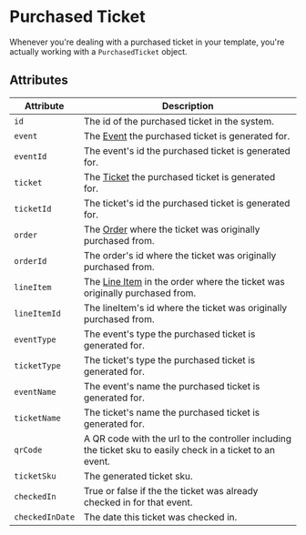 # Purchased Ticket

Whenever you're dealing with a purchased ticket in your template, you're actually working with a `PurchasedTicket` object.

## Attributes

Attribute | Description
--- | ---
`id` | The id of the purchased ticket in the system.
`event` | The [Event](docs:developers/event) the purchased ticket is generated for.
`eventId` | The event's id the purchased ticket is generated for.
`ticket` | The [Ticket](docs:developers/ticket) the purchased ticket is generated for.
`ticketId` | The ticket's id the purchased ticket is generated for.
`order` | The [Order](https://craftcommerce.com/docs/order-model) where the ticket was originally purchased from.
`orderId` | The order's id where the ticket was originally purchased from.
`lineItem` | The [Line Item](https://craftcommerce.com/docs/line-item-model) in the order where the ticket was originally purchased from.
`lineItemId` | The lineItem's id where the ticket was originally purchased from.
`eventType` | The event's type the purchased ticket is generated for.
`ticketType` | The ticket's type the purchased ticket is generated for.
`eventName` | The event's name the purchased ticket is generated for.
`ticketName` | The ticket's name the purchased ticket is generated for.
`qrCode` | A QR code with the url to the controller including the ticket sku to easily check in a ticket to an event.
`ticketSku` | The generated ticket sku.
`checkedIn` | True or false if the the ticket was already checked in for that event.
`checkedInDate` | The date this ticket was checked in.